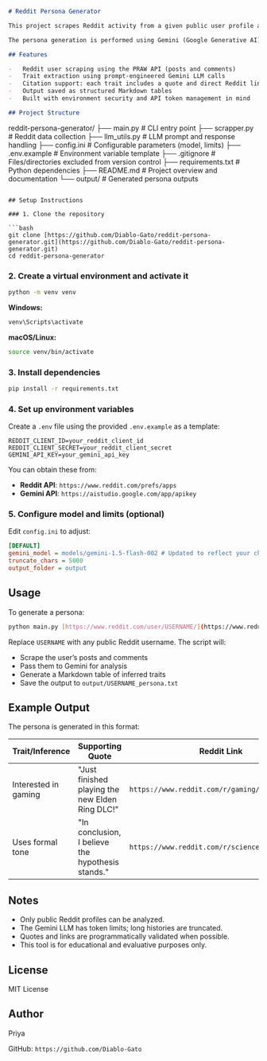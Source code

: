 ```markdown
# Reddit Persona Generator

This project scrapes Reddit activity from a given public user profile and generates a psychological persona based on their posts and comments. Each inferred trait is supported with a direct quote and a citation link to the original Reddit content.

The persona generation is performed using Gemini (Google Generative AI), and the tool is designed to be modular, extensible, and production-ready.

## Features

-   Reddit user scraping using the PRAW API (posts and comments)
-   Trait extraction using prompt-engineered Gemini LLM calls
-   Citation support: each trait includes a quote and direct Reddit link
-   Output saved as structured Markdown tables
-   Built with environment security and API token management in mind

## Project Structure

```

reddit-persona-generator/
├── main.py              \# CLI entry point
├── scrapper.py          \# Reddit data collection
├── llm\_utils.py         \# LLM prompt and response handling
├── config.ini           \# Configurable parameters (model, limits)
├── .env.example         \# Environment variable template
├── .gitignore           \# Files/directories excluded from version control
├── requirements.txt     \# Python dependencies
├── README.md            \# Project overview and documentation
└── output/              \# Generated persona outputs

````

## Setup Instructions

### 1. Clone the repository

```bash
git clone [https://github.com/Diablo-Gato/reddit-persona-generator.git](https://github.com/Diablo-Gato/reddit-persona-generator.git)
cd reddit-persona-generator
````

### 2\. Create a virtual environment and activate it

```bash
python -m venv venv
```

**Windows:**

```bash
venv\Scripts\activate
```

**macOS/Linux:**

```bash
source venv/bin/activate
```

### 3\. Install dependencies

```bash
pip install -r requirements.txt
```

### 4\. Set up environment variables

Create a `.env` file using the provided `.env.example` as a template:

```
REDDIT_CLIENT_ID=your_reddit_client_id
REDDIT_CLIENT_SECRET=your_reddit_client_secret
GEMINI_API_KEY=your_gemini_api_key
```

You can obtain these from:

  * **Reddit API**: `https://www.reddit.com/prefs/apps`
  * **Gemini API**: `https://aistudio.google.com/app/apikey`

### 5\. Configure model and limits (optional)

Edit `config.ini` to adjust:

```ini
[DEFAULT]
gemini_model = models/gemini-1.5-flash-002 # Updated to reflect your chosen model
truncate_chars = 5000
output_folder = output
```

## Usage

To generate a persona:

```bash
python main.py [https://www.reddit.com/user/USERNAME/](https://www.reddit.com/user/USERNAME/)
```

Replace `USERNAME` with any public Reddit username. The script will:

  * Scrape the user’s posts and comments
  * Pass them to Gemini for analysis
  * Generate a Markdown table of inferred traits
  * Save the output to `output/USERNAME_persona.txt`

## Example Output

The persona is generated in this format:

| Trait/Inference | Supporting Quote | Reddit Link |
|---|---|---|
| Interested in gaming | "Just finished playing the new Elden Ring DLC\!" | `https://www.reddit.com/r/gaming/comments/...` |
| Uses formal tone | "In conclusion, I believe the hypothesis stands." | `https://www.reddit.com/r/science/comments/...` |

## Notes

  * Only public Reddit profiles can be analyzed.
  * The Gemini LLM has token limits; long histories are truncated.
  * Quotes and links are programmatically validated when possible.
  * This tool is for educational and evaluative purposes only.

## License

MIT License

## Author

Priya

GitHub: `https://github.com/Diablo-Gato`

```
```